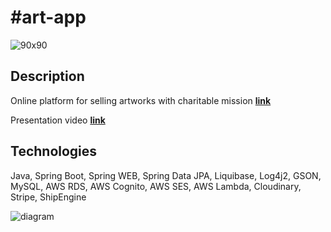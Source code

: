 ﻿# #art-app
 ![90x90](https://github.com/romanovosad87/art_vs_war_app/assets/114337016/b731c69d-fd06-4c46-af59-a58b62cb18f7)

 ## Description
 Online platform for selling artworks with charitable mission **[link](https://artvswar.gallery)**
 
 Presentation video **[link](https://www.youtube.com/watch?v=zgugyUkIdVw&t)**

## Technologies
Java,  Spring Boot, Spring WEB, Spring Data JPA, Liquibase, Log4j2, GSON, MySQL, AWS RDS, AWS Cognito, AWS SES, AWS Lambda, Cloudinary, Stripe, ShipEngine

![diagram](https://github.com/romanovosad87/art_vs_war_app/assets/114337016/758a733a-96a5-4164-b73b-12899b622a1b)

